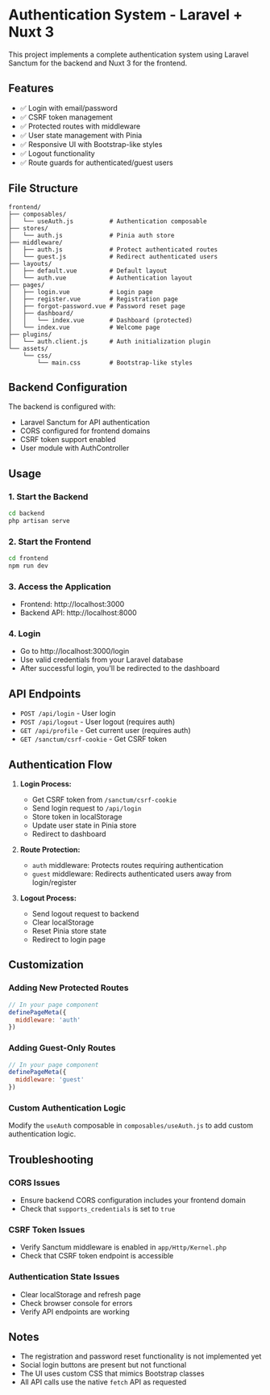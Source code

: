 # Authentication System - Laravel + Nuxt 3

This project implements a complete authentication system using Laravel Sanctum for the backend and Nuxt 3 for the frontend.

## Features

- ✅ Login with email/password
- ✅ CSRF token management
- ✅ Protected routes with middleware
- ✅ User state management with Pinia
- ✅ Responsive UI with Bootstrap-like styles
- ✅ Logout functionality
- ✅ Route guards for authenticated/guest users

## File Structure

```
frontend/
├── composables/
│   └── useAuth.js          # Authentication composable
├── stores/
│   └── auth.js             # Pinia auth store
├── middleware/
│   ├── auth.js             # Protect authenticated routes
│   └── guest.js            # Redirect authenticated users
├── layouts/
│   ├── default.vue         # Default layout
│   └── auth.vue            # Authentication layout
├── pages/
│   ├── login.vue           # Login page
│   ├── register.vue        # Registration page
│   ├── forgot-password.vue # Password reset page
│   ├── dashboard/
│   │   └── index.vue       # Dashboard (protected)
│   └── index.vue           # Welcome page
├── plugins/
│   └── auth.client.js      # Auth initialization plugin
└── assets/
    └── css/
        └── main.css        # Bootstrap-like styles
```

## Backend Configuration

The backend is configured with:

- Laravel Sanctum for API authentication
- CORS configured for frontend domains
- CSRF token support enabled
- User module with AuthController

## Usage

### 1. Start the Backend
```bash
cd backend
php artisan serve
```

### 2. Start the Frontend
```bash
cd frontend
npm run dev
```

### 3. Access the Application
- Frontend: http://localhost:3000
- Backend API: http://localhost:8000

### 4. Login
- Go to http://localhost:3000/login
- Use valid credentials from your Laravel database
- After successful login, you'll be redirected to the dashboard

## API Endpoints

- `POST /api/login` - User login
- `POST /api/logout` - User logout (requires auth)
- `GET /api/profile` - Get current user (requires auth)
- `GET /sanctum/csrf-cookie` - Get CSRF token

## Authentication Flow

1. **Login Process:**
   - Get CSRF token from `/sanctum/csrf-cookie`
   - Send login request to `/api/login`
   - Store token in localStorage
   - Update user state in Pinia store
   - Redirect to dashboard

2. **Route Protection:**
   - `auth` middleware: Protects routes requiring authentication
   - `guest` middleware: Redirects authenticated users away from login/register

3. **Logout Process:**
   - Send logout request to backend
   - Clear localStorage
   - Reset Pinia store state
   - Redirect to login page

## Customization

### Adding New Protected Routes
```javascript
// In your page component
definePageMeta({
  middleware: 'auth'
})
```

### Adding Guest-Only Routes
```javascript
// In your page component
definePageMeta({
  middleware: 'guest'
})
```

### Custom Authentication Logic
Modify the `useAuth` composable in `composables/useAuth.js` to add custom authentication logic.

## Troubleshooting

### CORS Issues
- Ensure backend CORS configuration includes your frontend domain
- Check that `supports_credentials` is set to `true`

### CSRF Token Issues
- Verify Sanctum middleware is enabled in `app/Http/Kernel.php`
- Check that CSRF token endpoint is accessible

### Authentication State Issues
- Clear localStorage and refresh page
- Check browser console for errors
- Verify API endpoints are working

## Notes

- The registration and password reset functionality is not implemented yet
- Social login buttons are present but not functional
- The UI uses custom CSS that mimics Bootstrap classes
- All API calls use the native `fetch` API as requested 